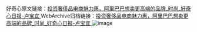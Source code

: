 好奇心原文链接：[投资奢侈品电商魅力惠，阿里巴巴想卖更高端的品牌_时尚_好奇心日报-卢宝宜 ](https://www.qdaily.com/articles/11950.html)
WebArchive归档链接：[投资奢侈品电商魅力惠，阿里巴巴想卖更高端的品牌_时尚_好奇心日报-卢宝宜 ](http://web.archive.org/web/20190623171700/https://www.qdaily.com/articles/11950.html)
![image](http://ww3.sinaimg.cn/large/007d5XDply1g3wbhlu0wdj30u046f1kx)